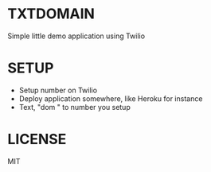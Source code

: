 # TXTDOMAIN
Simple little demo application using Twilio

# SETUP
* Setup number on Twilio
* Deploy application somewhere, like Heroku for instance
* Text, "dom <domain name>" to number you setup

# LICENSE
MIT
